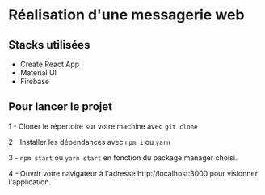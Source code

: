 # Réalisation d'une messagerie web

## Stacks utilisées

  * Create React App
  * Material UI
  * Firebase


## Pour lancer le projet

1 - Cloner le répertoire sur votre machine avec `git clone`

2 - Installer les dépendances avec `npm i` ou `yarn`

3 - `npm start` ou `yarn start` en fonction du package manager choisi.

4 - Ouvrir votre navigateur à l'adresse http://localhost:3000 pour visionner l'application.











